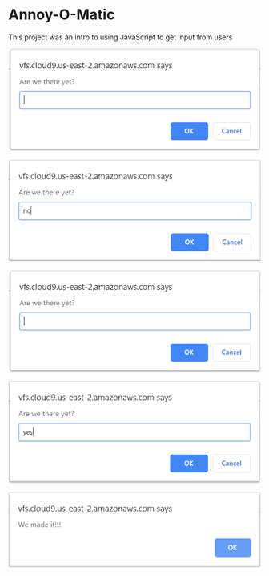 # Annoy-O-Matic
This project was an intro to using JavaScript to get input from users


![](https://github.com/JasonHassold/WebDevBootcamp/blob/master/Annoy-O-Matic/Screenshots/empty.PNG)

![](https://github.com/JasonHassold/WebDevBootcamp/blob/master/Annoy-O-Matic/Screenshots/no.PNG)

![](https://github.com/JasonHassold/WebDevBootcamp/blob/master/Annoy-O-Matic/Screenshots/empty.PNG)

![](https://github.com/JasonHassold/WebDevBootcamp/blob/master/Annoy-O-Matic/Screenshots/yes.PNG)

![](https://github.com/JasonHassold/WebDevBootcamp/blob/master/Annoy-O-Matic/Screenshots/we%20made%20it.PNG)
